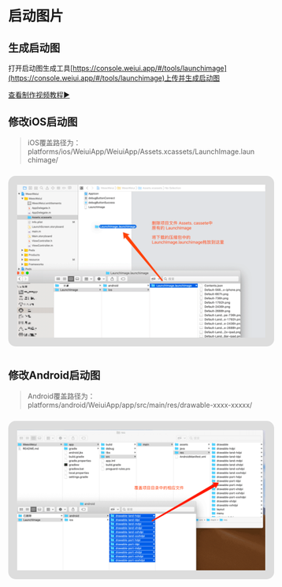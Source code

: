 # 启动图片

## 生成启动图

打开启动图生成工具[https://console.weiui.app/#/tools/launchimage](https://console.weiui.app/#/tools/launchimage)上传并生成启动图

<a href="https://console.weiui.app/statics/video/demo.mp4" target="target">查看制作视频教程▶️</a>

## 修改iOS启动图

> iOS覆盖路径为：platforms/ios/WeiuiApp/WeiuiApp/Assets.xcassets/LaunchImage.launchimage/

<img style="border:18px solid #ddd;border-radius:15px;margin:10px auto;" src="./media/launchimage-ios.png"/>



## 修改Android启动图

> Android覆盖路径为：platforms/android/WeiuiApp/app/src/main/res/drawable-xxxx-xxxxx/

<img style="border:18px solid #ddd;border-radius:15px;margin:10px auto;" src="./media/launchimage-android.png"/>

